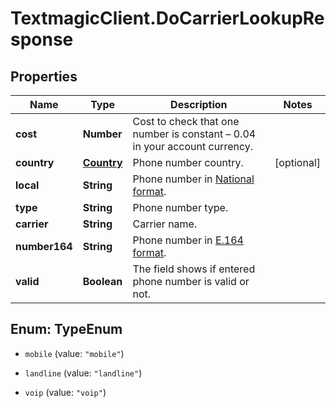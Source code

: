 # TextmagicClient.DoCarrierLookupResponse

## Properties
Name | Type | Description | Notes
------------ | ------------- | ------------- | -------------
**cost** | **Number** | Cost to check that one number is constant – 0.04 in your account currency. | 
**country** | [**Country**](Country.md) | Phone number country. | [optional] 
**local** | **String** | Phone number in [National format](https://en.wikipedia.org/wiki/National_conventions_for_writing_telephone_numbers). | 
**type** | **String** | Phone number type. | 
**carrier** | **String** | Carrier name. | 
**number164** | **String** | Phone number in [E.164 format](https://en.wikipedia.org/wiki/E.164). | 
**valid** | **Boolean** | The field shows if entered phone number is valid or not. | 


<a name="TypeEnum"></a>
## Enum: TypeEnum


* `mobile` (value: `"mobile"`)

* `landline` (value: `"landline"`)

* `voip` (value: `"voip"`)




